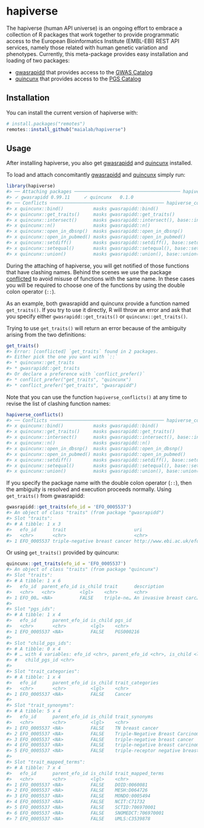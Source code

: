 
<!-- README.md is generated from README.Rmd. Please edit that file -->

# hapiverse

<!-- badges: start -->
<!-- badges: end -->

The hapiverse (human API universe) is an ongoing effort to embrace a
collection of R packages that work together to provide programmatic
access to the European Bioinformatics Institute (EMBL-EBI) REST API
services, namely those related with human genetic variation and
phenotypes. Currently, this meta-package provides easy installation and
loading of two packages:

-   [gwasrapidd](https://github.com/ramiromagno/gwasrapidd) that
    provides access to the [GWAS Catalog](https://www.ebi.ac.uk/gwas/)
-   [quincunx](https://github.com/maialab/quincunx) that provides access
    to the [PGS Catalog](https://www.pgscatalog.org/)

## Installation

You can install the current version of hapiverse with:

``` r
# install.packages("remotes")
remotes::install_github("maialab/hapiverse")
```

## Usage

After installing hapiverse, you also get
[gwasrapidd](https://github.com/ramiromagno/gwasrapidd) and
[quincunx](https://github.com/maialab/quincunx) installed.

To load and attach concomitantly
[gwasrapidd](https://github.com/ramiromagno/gwasrapidd) and
[quincunx](https://github.com/maialab/quincunx) simply run:

``` r
library(hapiverse)
#> ── Attaching packages ─────────────────────────────────────── hapiverse 0.1.0 ──
#> ✓ gwasrapidd 0.99.11     ✓ quincunx   0.1.0
#> ── Conflicts ────────────────────────────────────────── hapiverse_conflicts() ──
#> x quincunx::bind()           masks gwasrapidd::bind()
#> x quincunx::get_traits()     masks gwasrapidd::get_traits()
#> x quincunx::intersect()      masks gwasrapidd::intersect(), base::intersect()
#> x quincunx::n()              masks gwasrapidd::n()
#> x quincunx::open_in_dbsnp()  masks gwasrapidd::open_in_dbsnp()
#> x quincunx::open_in_pubmed() masks gwasrapidd::open_in_pubmed()
#> x quincunx::setdiff()        masks gwasrapidd::setdiff(), base::setdiff()
#> x quincunx::setequal()       masks gwasrapidd::setequal(), base::setequal()
#> x quincunx::union()          masks gwasrapidd::union(), base::union()
```

During the attaching of hapiverse, you will get notified of those
functions that have clashing names. Behind the scenes we use the package
[conflicted](https://github.com/r-lib/conflicted) to avoid misuse of
functions with the same name. In these cases you will be required to
choose one of the functions by using the double colon operator (`::`).

As an example, both gwasrapidd and quincunx provide a function named
`get_traits()`. If you try to use it directly, R will throw an error and
ask that you specify either `gwasrapidd::get_traits()` or
`quincunx::get_traits()`.

Trying to use `get_traits()` will return an error because of the
ambiguity arising from the two definitions:

``` r
get_traits()
#> Error: [conflicted] `get_traits` found in 2 packages.
#> Either pick the one you want with `::` 
#> * quincunx::get_traits
#> * gwasrapidd::get_traits
#> Or declare a preference with `conflict_prefer()`
#> * conflict_prefer("get_traits", "quincunx")
#> * conflict_prefer("get_traits", "gwasrapidd")
```

Note that you can use the function `hapiverse_conflicts()` at any time
to revise the list of clashing function names:

``` r
hapiverse_conflicts()
#> ── Conflicts ────────────────────────────────────────── hapiverse_conflicts() ──
#> x quincunx::bind()           masks gwasrapidd::bind()
#> x quincunx::get_traits()     masks gwasrapidd::get_traits()
#> x quincunx::intersect()      masks gwasrapidd::intersect(), base::intersect()
#> x quincunx::n()              masks gwasrapidd::n()
#> x quincunx::open_in_dbsnp()  masks gwasrapidd::open_in_dbsnp()
#> x quincunx::open_in_pubmed() masks gwasrapidd::open_in_pubmed()
#> x quincunx::setdiff()        masks gwasrapidd::setdiff(), base::setdiff()
#> x quincunx::setequal()       masks gwasrapidd::setequal(), base::setequal()
#> x quincunx::union()          masks gwasrapidd::union(), base::union()
```

If you specify the package name with the double colon operator (`::`),
then the ambiguity is resolved and execution proceeds normally. Using
`get_traits()` from gwasrapidd:

``` r
gwasrapidd::get_traits(efo_id = 'EFO_0005537')
#> An object of class "traits" (from package "gwasrapidd")
#> Slot "traits":
#> # A tibble: 1 x 3
#>   efo_id      trait                         uri                                 
#>   <chr>       <chr>                         <chr>                               
#> 1 EFO_0005537 triple-negative breast cancer http://www.ebi.ac.uk/efo/EFO_0005537
```

Or using `get_traits()` provided by quincunx:

``` r
quincunx::get_traits(efo_id = 'EFO_0005537')
#> An object of class "traits" (from package "quincunx")
#> Slot "traits":
#> # A tibble: 1 x 6
#>   efo_id  parent_efo_id is_child trait      description              url        
#>   <chr>   <chr>         <lgl>    <chr>      <chr>                    <chr>      
#> 1 EFO_00… <NA>          FALSE    triple-ne… An invasive breast carc… http://www…
#> 
#> Slot "pgs_ids":
#> # A tibble: 1 x 4
#>   efo_id      parent_efo_id is_child pgs_id   
#>   <chr>       <chr>         <lgl>    <chr>    
#> 1 EFO_0005537 <NA>          FALSE    PGS000216
#> 
#> Slot "child_pgs_ids":
#> # A tibble: 0 x 4
#> # … with 4 variables: efo_id <chr>, parent_efo_id <chr>, is_child <lgl>,
#> #   child_pgs_id <chr>
#> 
#> Slot "trait_categories":
#> # A tibble: 1 x 4
#>   efo_id      parent_efo_id is_child trait_categories
#>   <chr>       <chr>         <lgl>    <chr>           
#> 1 EFO_0005537 <NA>          FALSE    Cancer          
#> 
#> Slot "trait_synonyms":
#> # A tibble: 5 x 4
#>   efo_id      parent_efo_id is_child trait_synonyms                        
#>   <chr>       <chr>         <lgl>    <chr>                                 
#> 1 EFO_0005537 <NA>          FALSE    TN breast cancer                      
#> 2 EFO_0005537 <NA>          FALSE    Triple-Negative Breast Carcinoma      
#> 3 EFO_0005537 <NA>          FALSE    triple-negative breast cancer         
#> 4 EFO_0005537 <NA>          FALSE    triple-negative breast carcinoma      
#> 5 EFO_0005537 <NA>          FALSE    triple-receptor negative breast cancer
#> 
#> Slot "trait_mapped_terms":
#> # A tibble: 7 x 4
#>   efo_id      parent_efo_id is_child trait_mapped_terms
#>   <chr>       <chr>         <lgl>    <chr>             
#> 1 EFO_0005537 <NA>          FALSE    DOID:0060081      
#> 2 EFO_0005537 <NA>          FALSE    MESH:D064726      
#> 3 EFO_0005537 <NA>          FALSE    MONDO:0005494     
#> 4 EFO_0005537 <NA>          FALSE    NCIT:C71732       
#> 5 EFO_0005537 <NA>          FALSE    SCTID:706970001   
#> 6 EFO_0005537 <NA>          FALSE    SNOMEDCT:706970001
#> 7 EFO_0005537 <NA>          FALSE    UMLS:C3539878
```
